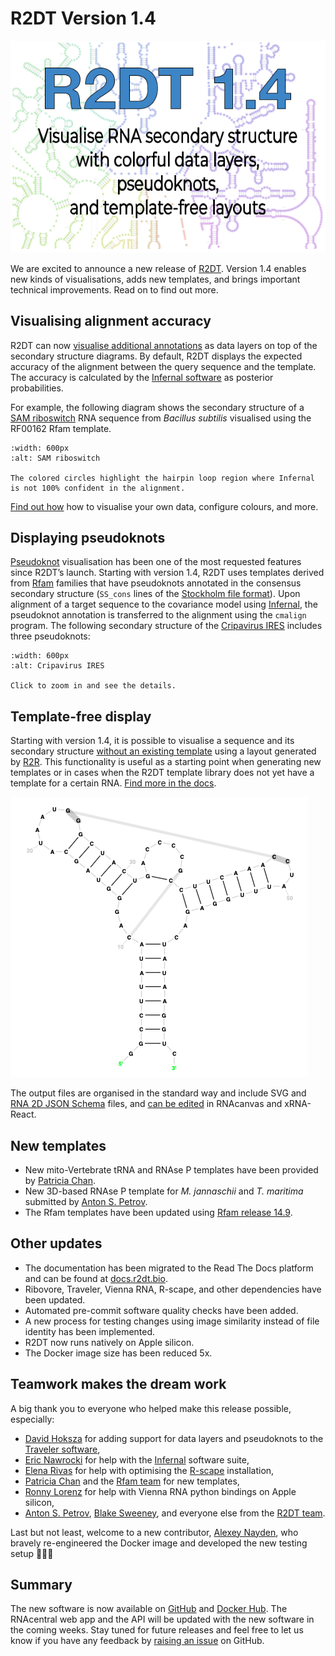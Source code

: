 # R2DT Version 1.4

![Release 1.4 cover image](../images/release-1.4.png)

We are excited to announce a new release of [R2DT](../index.md). Version 1.4 enables new kinds of visualisations, adds new templates, and brings important technical improvements. Read on to find out more.

## Visualising alignment accuracy

R2DT can now [visualise additional annotations](../annotations.md) as data layers on top of the secondary structure diagrams. By default, R2DT displays the expected accuracy of the alignment between the query sequence and the template. The accuracy is calculated by the [Infernal software](http://eddylab.org/infernal/) as posterior probabilities.

For example, the following diagram shows the secondary structure of a [SAM riboswitch](http://rfam.org/family/RF00162) RNA sequence from _Bacillus subtilis_ visualised using the RF00162 Rfam template.

```{figure} ../images/URS00002D29F6_224308-RF00162.enriched.svg
:width: 600px
:alt: SAM riboswitch

The colored circles highlight the hairpin loop region where Infernal is not 100% confident in the alignment.
```

[Find out how](../annotations.md) how to visualise your own data, configure colours, and more.

## Displaying pseudoknots

[Pseudoknot](https://en.wikipedia.org/wiki/Pseudoknot) visualisation has been one of the most requested features since R2DT’s launch. Starting with version 1.4, R2DT uses templates derived from [Rfam](https://rfam.org/) families that have pseudoknots annotated in the consensus secondary structure (`SS_cons` lines of the [Stockholm file format](https://en.wikipedia.org/wiki/Stockholm_format)). Upon alignment of a target sequence to the covariance model using [Infernal](http://eddylab.org/infernal/), the pseudoknot annotation is transferred to the alignment using the `cmalign` program. The following secondary structure of the [Cripavirus IRES](https://rfam.org/family/RF00458) includes three pseudoknots:

```{figure} ../images/cripavirus-ires.svg
:width: 600px
:alt: Cripavirus IRES

Click to zoom in and see the details.
```

## Template-free display

Starting with version 1.4, it is possible to visualise a sequence and its secondary structure [without an existing template](../usage.md#template-free-visualisation) using a layout generated by [R2R](https://bmcbioinformatics.biomedcentral.com/articles/10.1186/1471-2105-12-3). This functionality is useful as a starting point when generating new templates or in cases when the R2DT template library does not yet have a template for a certain RNA. [Find more in the docs](../usage.md#template-free-visualisation).

![Template free visualisation example](../images/template-free-example.png)

The output files are organised in the standard way and include SVG and [RNA 2D JSON Schema](https://github.com/LDWLab/RNA2D-data-schema/) files, and [can be edited](../editors.md) in RNAcanvas and xRNA-React.

## New templates

- New mito-Vertebrate tRNA and RNAse P templates have been provided by [Patricia Chan](https://github.com/patriciaplchan).
- New 3D-based RNAse P template for _M. jannaschii_ and _T. maritima_ submitted by [Anton S. Petrov](https://scholar.google.com/citations?user=V9KP2IkAAAAJ&hl=en).
- The Rfam templates have been updated using [Rfam release 14.9](https://xfam.wordpress.com/2022/11/15/rfam-release-14-9/).

## Other updates

- The documentation has been migrated to the Read The Docs platform and can be found at [docs.r2dt.bio](http://docs.r2dt.bio).
- Ribovore, Traveler, Vienna RNA, R-scape, and other dependencies have been updated.
- Automated pre-commit software quality checks have been added.
- A new process for testing changes using image similarity instead of file identity has been implemented.
- R2DT now runs natively on Apple silicon.
- The Docker image size has been reduced 5x.

## Teamwork makes the dream work

A big thank you to everyone who helped make this release possible, especially:

- [David Hoksza](https://github.com/davidhoksza) for adding support for data layers and pseudoknots to the [Traveler software](https://github.com/cusbg/traveler),
- [Eric Nawrocki](https://github.com/nawrockie) for help with the [Infernal](http://eddylab.org/infernal/) software suite,
- [Elena Rivas](https://github.com/RivasLab) for help with optimising the [R-scape](http://rivaslab.org/) installation,
- [Patricia Chan](https://github.com/patriciaplchan) and the [Rfam team](https://docs.rfam.org/en/latest/rfam-team.html) for new templates,
- [Ronny Lorenz](https://github.com/RaumZeit) for help with Vienna RNA python bindings on Apple silicon,
- [Anton S. Petrov](https://scholar.google.com/citations?user=V9KP2IkAAAAJ&hl=en), [Blake Sweeney](https://www.ebi.ac.uk/about/people/blake-sweeney), and everyone else from the [R2DT team](https://docs.r2dt.bio/en/latest/team.html).

Last but not least, welcome to a new contributor, [Alexey Nayden](https://github.com/anayden), who bravely re-engineered the Docker image and developed the new testing setup 👏👏👏

## Summary

The new software is now available on [GitHub](http://github.com/rnacentral/r2dt) and [Docker Hub](https://hub.docker.com/r/rnacentral/r2dt). The RNAcentral web app and the API will be updated with the new software in the coming weeks. Stay tuned for future releases and feel free to let us know if you have any feedback by [raising an issue](http://github.com/rnacentral/r2dt/issues/new) on GitHub.
